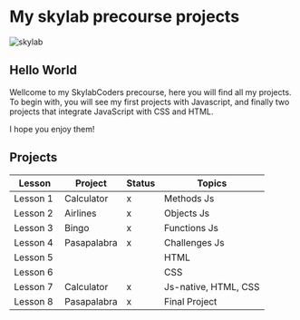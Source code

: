 # My skylab precourse projects

![skylab](https://camo.githubusercontent.com/7b3a7c3e9cdafad0258e05bbfd5b9d2ca38ba912/687474703a2f2f7777772e736b796c6162636f646572732e636f6d2f696d616765732f3430332f64656661756c742e706e67)

## Hello World

Wellcome to my SkylabCoders precourse, here you will find all my projects. To begin with, you will see my first projects with Javascript, and finally two projects that integrate JavaScript with CSS and HTML.

I hope you enjoy them!

## Projects


|   Lesson   |   Project     | Status   | Topics              |
|   ------   |   -------     | -----    |--------------------|
| Lesson 1   |  Calculator   |  x       |Methods Js          |
| Lesson 2   |  Airlines     |  x       |Objects Js          |
| Lesson 3   |  Bingo        |  x       |Functions Js        |
| Lesson 4   | Pasapalabra   |  x       |Challenges Js       |
| Lesson 5   |               |          | HTML               |
| Lesson 6   |               |          | CSS                |
| Lesson 7   | Calculator    |  x       |Js-native, HTML, CSS|
| Lesson 8   | Pasapalabra   |  x       |Final Project       |





